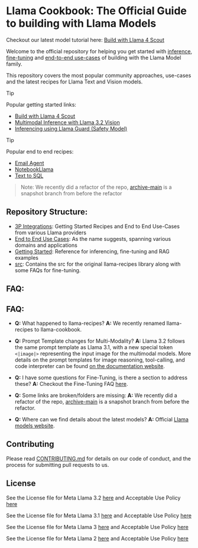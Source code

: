 # Llama Cookbook: The Official Guide to building with Llama Models

Checkout our latest model tutorial here: [Build with Llama 4 Scout](./getting-started/build_with_llama_4.ipynb)

Welcome to the official repository for helping you get started with [inference](https://github.com/meta-llama/llama-cookbook/tree/main/getting-started/inference/), [fine-tuning](https://github.com/meta-llama/llama-cookbook/tree/main/getting-started/finetuning) and [end-to-end use-cases](https://github.com/meta-llama/llama-cookbook/tree/main/end-to-end-use-cases) of building with the Llama Model family.

This repository covers the most popular community approaches, use-cases and the latest recipes for Llama Text and Vision models.

> [!TIP]
> Popular getting started links:
> * [Build with Llama 4 Scout](https://github.com/meta-llama/llama-cookbook/tree/main/getting-started/build_with_llama_4.ipynb)
> * [Multimodal Inference with Llama 3.2 Vision](https://github.com/meta-llama/llama-cookbook/tree/main/getting-started/inference/local_inference/README.md#multimodal-inference)
> * [Inferencing using Llama Guard (Safety Model)](https://github.com/meta-llama/llama-cookbook/tree/main/getting-started/responsible_ai/llama_guard/)

> [!TIP]
> Popular end to end recipes:
> * [Email Agent](https://github.com/meta-llama/llama-cookbook/tree/main/end-to-end-use-cases/email_agent/)
> * [NotebookLlama](https://github.com/meta-llama/llama-cookbook/tree/main/end-to-end-use-cases/NotebookLlama/)
> * [Text to SQL](https://github.com/meta-llama/llama-cookbook/tree/main/end-to-end-use-cases/coding/text2sql/)


> Note: We recently did a refactor of the repo, [archive-main](https://github.com/meta-llama/llama-cookbook/tree/archive-main) is a snapshot branch from before the refactor

## Repository Structure:

- [3P Integrations](https://github.com/meta-llama/llama-cookbook/tree/main/3p-integrations): Getting Started Recipes and End to End Use-Cases from various Llama providers
- [End to End Use Cases](https://github.com/meta-llama/llama-cookbook/tree/main/end-to-end-use-cases): As the name suggests, spanning various domains and applications
- [Getting Started](https://github.com/meta-llama/llama-cookbook/tree/main/getting-started/): Reference for inferencing, fine-tuning and RAG examples
- [src](https://github.com/meta-llama/llama-cookbook/tree/main/src/): Contains the src for the original llama-recipes library along with some FAQs for fine-tuning.

## FAQ:
## FAQ:

- **Q:** What happened to llama-recipes?
  **A:** We recently renamed llama-recipes to llama-cookbook.

- **Q:** Prompt Template changes for Multi-Modality?
  **A:** Llama 3.2 follows the same prompt template as Llama 3.1, with a new special token `<|image|>` representing the input image for the multimodal models. More details on the prompt templates for image reasoning, tool-calling, and code interpreter can be found [on the documentation website](https://www.llama.com/docs/overview).

- **Q:** I have some questions for Fine-Tuning, is there a section to address these?
  **A:** Checkout the Fine-Tuning FAQ [here](https://github.com/meta-llama/llama-cookbook/tree/main/src/docs/).

- **Q:** Some links are broken/folders are missing:
  **A:** We recently did a refactor of the repo, [archive-main](https://github.com/meta-llama/llama-cookbook/tree/archive-main) is a snapshot branch from before the refactor.

- **Q:** Where can we find details about the latest models?
  **A:** Official [Llama models website](https://www.llama.com).

## Contributing

Please read [CONTRIBUTING.md](CONTRIBUTING.md) for details on our code of conduct, and the process for submitting pull requests to us.

## License
<!-- markdown-link-check-disable -->

See the License file for Meta Llama 3.2 [here](https://github.com/meta-llama/llama-models/blob/main/models/llama3_2/LICENSE) and Acceptable Use Policy [here](https://github.com/meta-llama/llama-models/blob/main/models/llama3_2/USE_POLICY.md)

See the License file for Meta Llama 3.1 [here](https://github.com/meta-llama/llama-models/blob/main/models/llama3_1/LICENSE) and Acceptable Use Policy [here](https://github.com/meta-llama/llama-models/blob/main/models/llama3_1/USE_POLICY.md)

See the License file for Meta Llama 3 [here](https://github.com/meta-llama/llama-models/blob/main/models/llama3/LICENSE) and Acceptable Use Policy [here](https://github.com/meta-llama/llama-models/blob/main/models/llama3/USE_POLICY.md)

See the License file for Meta Llama 2 [here](https://github.com/meta-llama/llama-models/blob/main/models/llama2/LICENSE) and Acceptable Use Policy [here](https://github.com/meta-llama/llama-models/blob/main/models/llama2/USE_POLICY.md)
<!-- markdown-link-check-enable -->
